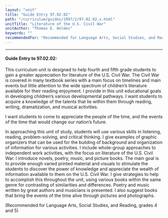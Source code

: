 ```yaml
---
layout: "unit"
title: "Guide Entry 97.02.02"
path: "/curriculum/guides/1997/2/97.02.02.x.html"
unitTitle: "Literature of the U.S. Civil War"
unitAuthor: "Thomas E. Holmes"
keywords: ""
recommendedFor: "Recommended for Language Arts, Social Studies, and Reading, grades 4 and 5"
---
```

<body>
<hr/>
<h4>
Guide Entry to 97.02.02:
</h4>
This curriculum unit is designed to help fourth and fifth grade students to gain a greater appreciation for literature of the U.S. Civil War. The Civil War is covered in many textbook series with a main focus on timelines and main events but little attention to the wide spectrum of children’s literature available for their reading enjoyment. I provide in this unit educational goals in developing children’s various developmental pathways. I want students to acquire a knowledge of the talents that lie within them through reading, writing, dramatization, and musical activities.
<p>
I want students to come to appreciate the people of the time, and the events of the time that would change our nation’s future.
</p>
<p>
In approaching this unit of study, students will use various skills in listening, reading, problem-solving, and critical thinking. I give examples of graphic organizers that can be used for the building of background and organization of information for various activities. I include whole-group approaches to independent work activities, with the focus on literature of the U.S. Civil War. I introduce novels, poetry, music, and picture books. The main goal is to provide enough varied printed material and visuals to stimulate the students to discover the power of knowledge and appreciate the wealth of information available to them on the U.S. Civil War. I give strategies to help to accomplish this throughout the unit, using various books within the same genre for contrasting of similarities and differences. Poetry and music written by great authors and musicians is presented. I also suggest books that bring the events of the time alive through pictures and photographs.
</p>
<p>
(Recommended for Language Arts, Social Studies, and Reading, grades 4 and 5)
</p>
</body>